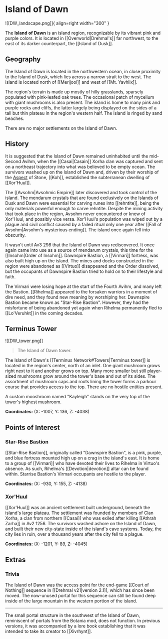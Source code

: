# Island of Dawn

![[DW_landscape.png]]{ align=right width="300" }

The **Island of Dawn** is an island region, recognizable by its vibrant pink and purple colors. It is located in [[Overworld|Drehmal's]] far northwest, to the east of its darker counterpart, the [[Island of Dusk]].

## Geography

The Island of Dawn is located in the northwestern ocean, in close proximity to the Island of Dusk, which lies across a narrow strait to the west. The island is located north of [[Merijool]] and west of [[Mt. Yavhlix]].

The region's terrain is made up mostly of hilly grasslands, sparsely populated with pink-leafed oak trees. The occasional patch of mycelium with giant mushrooms is also present. The island is home to many pink and purple rocks and cliffs, the latter largely being displayed on the sides of a tall but thin plateau in the region's western half. The island is ringed by sand beaches.

There are no major settlements on the Island of Dawn.

## History

It is suggested that the Island of Dawn remained uninhabited until the mid-Second Avihm, when the [[Casai|Casain]] Xorha clan was captured and sent on a northeast trajectory into what was believed to be empty ocean. The survivors washed up on the Island of Dawn and, driven by their worship of the [Aspect](/Lore/Higher_Beings/Aspects/) of Stone, [[Koh]], established the subterranean dwelling of [[Xor'Huul]].

The [[Avsohm|Avsohmic Empire]] later discovered and took control of the island. The mendarum crystals that are found exclusively on the Islands of Dusk and Dawn were essential for carving runes into [[rehntite]], being the only materials powerful enough to carve rehntite. Despite the mining activity that took place in the region, Avsohm never encountered or knew of Xor'Huul, and possibly vice versa. Xor'Huul's population was wiped out by a plague and civil conflict caused by a failed ritual only one year after [[Fall of Avsohm|Avsohm's mysterious ending]]. The island once again fell into obscurity.

It wasn't until Av3 298 that the Island of Dawn was rediscovered. It once again came into use as a source of mendarum crystals, this time for the [[Insohm|Order of Insohm]]. Dawnspire Bastion, a [[Virmari]] fortress, was also built high up on the island. The mines and docks constructed in the region were abandoned as [[Virtuo]] disappeared and the Order dissolved, but the occupants of Dawnspire Bastion tried to hold on to their lifestyle and faith.

The Virmari were losing hope at the start of the Fourth Avihm, and many left the Bastion. [[Rihelma]] appeared to the forsaken warriors in a moment of dire need, and they found new meaning by worshiping her. Dawnspire Bastion became known as "Star-Rise Bastion". However, they had the misfortune of being abandoned yet again when Rihelma permanently fled to [[Lo'Veruhkt]] in the coming decades.

## Terminus Tower

![[DW_tower.png]]
> The Island of Dawn tower.

The Island of Dawn's [[Terminus Network#Towers|Terminus tower]] is located in the region's center, north of an inlet. One giant mushroom grows right next to it and another grows on top. Many more smaller but still player-sized mushrooms grow around the tower's base and out of its sides. The assortment of mushroom caps and roots lining the tower forms a parkour course that provides access to the top. There are no hostile entities present.

A custom mooshroom named "Kayleigh" stands on the very top of the tower's highest mushroom.

**Coordinates:** (X: -1007, Y: 136, Z: -4038)

## Points of Interest

### Star-Rise Bastion

[[Star-Rise Bastion]], originally called "Dawnspire Bastion", is a pink, purple, and blue fortress mounted high up on a crag in the island's east. It is home to a group of [[Virmari]] who have devoted their lives to Rihelma in Virtuo's absence. As such, Rihelma's [[Devotion|devotion]] altar can be found within. Starrise Bastion's Virmari occupants are hostile to the player.

**Coordinates:** (X: -930, Y: 155, Z: -4138)

### Xor'Huul

[[Xor'Huul]] was an ancient settlement built underground, beneath the island's large plateau. The settlement was founded by members of Clan Xorha, a clan from northern [[Casai]] who was exiled after killing [[Athrah Zarha]] in Av2 1256. The survivors washed ashore on the Island of Dawn, and built their new city-state inside of the island's cave systems. Today, the city lies in ruin, over a thousand years after the city fell to a plague. 

**Coordinates:** (X: -1201, Y: 89, Z: -4045)

## Extras

### Trivia

The Island of Dawn was the access point for the end-game [[Court of Nothing]] sequence in [[Drehmal v21|version 2.1]], which has since been moved. The now-unused portal for this sequence can still be found deep inside of the large mountain in the western portion of the island.

***

The small portal structure in the southwest of the Island of Dawn, reminiscent of portals from the Botania mod, does not function. In previous versions, it was accompanied by a lore book establishing that it was intended to take its creator to [[Xivrhynt]].

